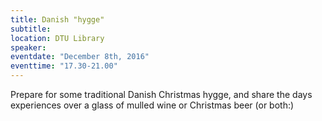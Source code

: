 ```yaml
---
title: Danish "hygge"
subtitle:
location: DTU Library
speaker:
eventdate: "December 8th, 2016"
eventtime: "17.30-21.00"
---
```


Prepare for some traditional Danish Christmas hygge, and share the days experiences over a glass of mulled wine or Christmas beer (or both:)
